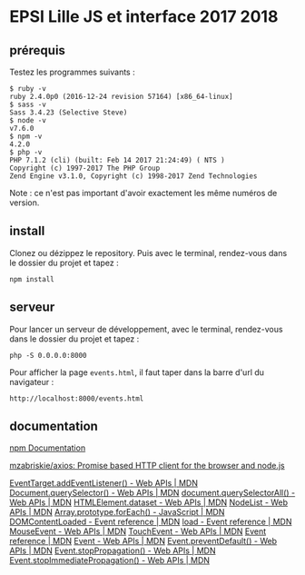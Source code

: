# EPSI Lille JS et interface 2017 2018

## prérequis

Testez les programmes suivants :

```
$ ruby -v
ruby 2.4.0p0 (2016-12-24 revision 57164) [x86_64-linux]
$ sass -v
Sass 3.4.23 (Selective Steve)
$ node -v
v7.6.0
$ npm -v
4.2.0
$ php -v
PHP 7.1.2 (cli) (built: Feb 14 2017 21:24:49) ( NTS )
Copyright (c) 1997-2017 The PHP Group
Zend Engine v3.1.0, Copyright (c) 1998-2017 Zend Technologies
```

Note : ce n'est pas important d'avoir exactement les même numéros de version.

## install

Clonez ou dézippez le repository. Puis avec le terminal, rendez-vous dans le dossier du projet et tapez :

```
npm install
```

## serveur

Pour lancer un serveur de développement, avec le terminal, rendez-vous dans le dossier du projet et tapez :

```
php -S 0.0.0.0:8000
```

Pour afficher la page `events.html`, il faut taper dans la barre d'url du navigateur :

```
http://localhost:8000/events.html
```

## documentation

[npm Documentation](https://docs.npmjs.com/getting-started/)

[mzabriskie/axios: Promise based HTTP client for the browser and node.js](https://github.com/mzabriskie/axios)

[EventTarget.addEventListener() - Web APIs | MDN](https://developer.mozilla.org/en-US/docs/Web/API/EventTarget/addEventListener)
[Document.querySelector() - Web APIs | MDN](https://developer.mozilla.org/en-US/docs/Web/API/Document/querySelector)
[document.querySelectorAll() - Web APIs | MDN](https://developer.mozilla.org/en-US/docs/Web/API/Document/querySelectorAll)
[HTMLElement.dataset - Web APIs | MDN](https://developer.mozilla.org/en-US/docs/Web/API/HTMLElement/dataset)
[NodeList - Web APIs | MDN](https://developer.mozilla.org/en-US/docs/Web/API/NodeList)
[Array.prototype.forEach() - JavaScript | MDN](https://developer.mozilla.org/en-US/docs/Web/JavaScript/Reference/Global_Objects/Array/forEach)
[DOMContentLoaded - Event reference | MDN](https://developer.mozilla.org/en-US/docs/Web/Events/DOMContentLoaded)
[load - Event reference | MDN](https://developer.mozilla.org/en-US/docs/Web/Events/load)
[MouseEvent - Web APIs | MDN](https://developer.mozilla.org/en-US/docs/Web/API/MouseEvent)
[TouchEvent - Web APIs | MDN](https://developer.mozilla.org/en-US/docs/Web/API/TouchEvent)
[Event reference | MDN](https://developer.mozilla.org/en-US/docs/Web/Events)
[Event - Web APIs | MDN](https://developer.mozilla.org/en-US/docs/Web/API/Event)
[Event.preventDefault() - Web APIs | MDN](https://developer.mozilla.org/en-US/docs/Web/API/Event/preventDefault)
[Event.stopPropagation() - Web APIs | MDN](https://developer.mozilla.org/en-US/docs/Web/API/Event/stopPropagation)
[Event.stopImmediatePropagation() - Web APIs | MDN](https://developer.mozilla.org/en-US/docs/Web/API/Event/stopImmediatePropagation)

